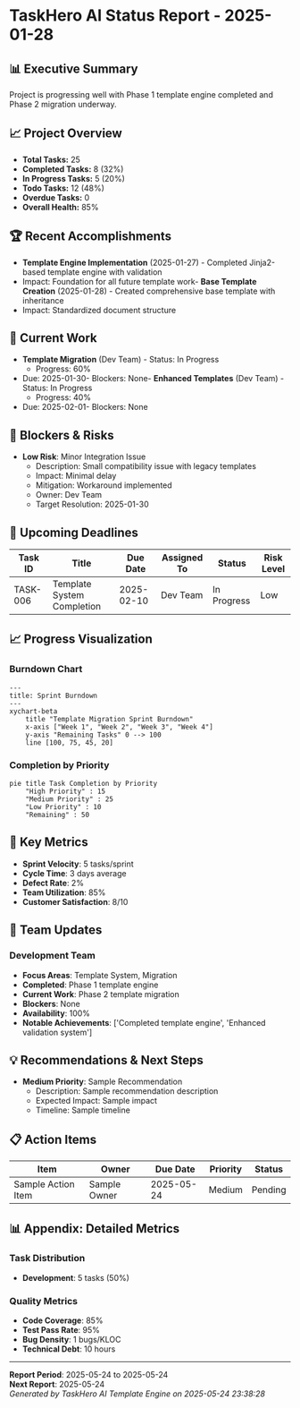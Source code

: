 
# TaskHero AI Status Report - 2025-01-28

## 📊 Executive Summary
Project is progressing well with Phase 1 template engine completed and Phase 2 migration underway.

## 📈 Project Overview
- **Total Tasks:** 25
- **Completed Tasks:** 8 (32%)
- **In Progress Tasks:** 5 (20%)
- **Todo Tasks:** 12 (48%)
- **Overdue Tasks:** 0
- **Overall Health:** 85%
## 🏆 Recent Accomplishments
- **Template Engine Implementation** (2025-01-27)  - Completed Jinja2-based template engine with validation
- Impact: Foundation for all future template work- **Base Template Creation** (2025-01-28)  - Created comprehensive base template with inheritance
- Impact: Standardized document structure
## 🚧 Current Work
- **Template Migration** (Dev Team)  - Status: In Progress
  - Progress: 60%
- Due: 2025-01-30- Blockers: None- **Enhanced Templates** (Dev Team)  - Status: In Progress
  - Progress: 40%
- Due: 2025-02-01- Blockers: None
## 🚩 Blockers & Risks
- **Low Risk**: Minor Integration Issue
  - Description: Small compatibility issue with legacy templates
  - Impact: Minimal delay
  - Mitigation: Workaround implemented
  - Owner: Dev Team
  - Target Resolution: 2025-01-30

## 📅 Upcoming Deadlines
| Task ID | Title | Due Date | Assigned To | Status | Risk Level |
|---------|-------|----------|-------------|--------|------------|
| TASK-006 | Template System Completion | 2025-02-10 | Dev Team | In Progress | Low |

## 📈 Progress Visualization
### Burndown Chart
```mermaid
---
title: Sprint Burndown
---
xychart-beta
    title "Template Migration Sprint Burndown"
    x-axis ["Week 1", "Week 2", "Week 3", "Week 4"]
    y-axis "Remaining Tasks" 0 --> 100
    line [100, 75, 45, 20]
```

### Completion by Priority
```mermaid
pie title Task Completion by Priority
    "High Priority" : 15
    "Medium Priority" : 25
    "Low Priority" : 10
    "Remaining" : 50
```

## 🎯 Key Metrics
- **Sprint Velocity**: 5 tasks/sprint
- **Cycle Time**: 3 days average
- **Defect Rate**: 2%
- **Team Utilization**: 85%
- **Customer Satisfaction**: 8/10

## 👥 Team Updates
### Development Team
- **Focus Areas**: Template System, Migration
- **Completed**: Phase 1 template engine
- **Current Work**: Phase 2 template migration
- **Blockers**: None
- **Availability**: 100%
- **Notable Achievements**: ['Completed template engine', 'Enhanced validation system']
## 💡 Recommendations & Next Steps
- **Medium Priority**: Sample Recommendation
  - Description: Sample recommendation description
  - Expected Impact: Sample impact
  - Timeline: Sample timeline

## 📋 Action Items
| Item | Owner | Due Date | Priority | Status |
|------|-------|----------|----------|--------|
| Sample Action Item | Sample Owner | 2025-05-24 | Medium | Pending |

## 📊 Appendix: Detailed Metrics
### Task Distribution
- **Development**: 5 tasks (50%)

### Quality Metrics
- **Code Coverage**: 85%
- **Test Pass Rate**: 95%
- **Bug Density**: 1 bugs/KLOC
- **Technical Debt**: 10 hours

---
**Report Period**: 2025-05-24 to 2025-05-24  
**Next Report**: 2025-05-24  
*Generated by TaskHero AI Template Engine on 2025-05-24 23:38:28* 